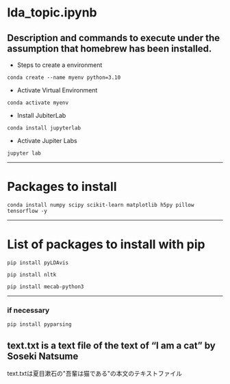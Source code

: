 # lda_topic.ipynb
## Description and commands to execute under the assumption that homebrew has been installed.
- Steps to create a environment
```
conda create --name myenv python=3.10
```
- Activate Virtual Environment
```
conda activate myenv
```
- Install JubiterLab
```
conda install jupyterlab
```
- Activate Jupiter Labs
```
jupyter lab
```
---
# Packages to install
```
conda install numpy scipy scikit-learn matplotlib h5py pillow tensorflow -y
```
---
# List of packages to install with pip
```
pip install pyLDAvis
```
```
pip install nltk
```
```
pip install mecab-python3
```
---
### if necessary
```
pip install pyparsing
```
text.txt is a text file of the text of “I am a cat” by Soseki Natsume
---
text.txtは夏目漱石の"吾輩は猫である"の本文のテキストファイル
